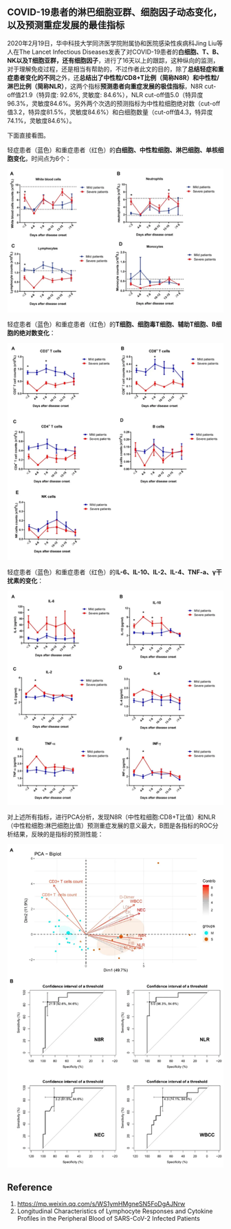 ## COVID-19患者的淋巴细胞亚群、细胞因子动态变化，以及预测重症发展的最佳指标

2020年2月19日，华中科技大学同济医学院附属协和医院感染性疾病科Jing Liu等人在The Lancet Infectious Diseases发表了对COVID-19患者的**白细胞、T、B、NK以及T细胞亚群，还有细胞因子**，进行了16天以上的跟踪，这种纵向的监测，对于理解免疫过程，还是相当有帮助的，不过作者此文的目的，除了**总结轻症和重症患者变化的不同**之外，还**总结出了中性粒/CD8+T比例（简称N8R）和中性粒/淋巴比例（简称NLR）**，这两个指标**预测患者向重症发展的极佳指标**，N8R cut-off值21.9（特异度: 92.6%, 灵敏度: 84.6%），NLR cut-off值5.0（特异度96.3%，灵敏度84.6%。另外两个次选的预测指标为中性粒细胞绝对数（cut-off值3.2，特异度81.5%，灵敏度84.6%）和白细胞数量（cut-off值4.3，特异度74.1%，灵敏度84.6%）。

下面直接看图。

轻症患者（蓝色）和重症患者（红色）的**白细胞、中性粒细胞、淋巴细胞、单核细胞变化**，时间点为6个：

![image](https://github.com/fengxiaZhou/NCP-scRNA-seq/raw/master/images/Mild_and_Severe_patients.webp)

轻症患者（蓝色）和重症患者（红色）的**T细胞、细胞毒T细胞、辅助T细胞、B细胞的绝对数变化**：

![image](https://github.com/fengxiaZhou/NCP-scRNA-seq/raw/master/images/Mild_and_Severe_patients_T_cell.webp)

轻症患者（蓝色）和重症患者（红色）的I**L-6、IL-10、IL-2、IL-4、TNF-a、γ干扰素的变化**：

![image](https://github.com/fengxiaZhou/NCP-scRNA-seq/raw/master/images/Mild_and_Severe_patients_IL.webp)

对上述所有指标，进行PCA分析，发现N8R（中性粒细胞:CD8+T比值）和NLR（中性粒细胞:淋巴细胞比值）预测重症发展的意义最大，B图是各指标的ROC分析结果，反映的是指标的预测性能：

![image](https://github.com/fengxiaZhou/NCP-scRNA-seq/raw/master/images/PCA.webp)

## Reference
1. https://mp.weixin.qq.com/s/WS1ymHMgneSN5FoDgAJNrw
2. Longitudinal Characteristics of Lymphocyte Responses and Cytokine Profiles in the Peripheral Blood of SARS-CoV-2 Infected Patients